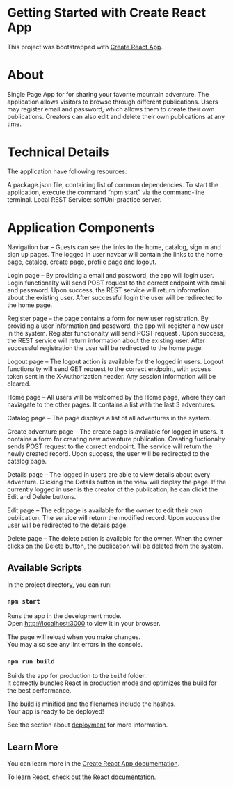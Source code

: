 # Getting Started with Create React App

This project was bootstrapped with [Create React App](https://github.com/facebook/create-react-app).
# About

Single Page App for for sharing your favorite mountain adventure. The application allows visitors to browse through different publications. Users may register email and password, which allows them to create their own publications. Creators can also edit and delete their own publications at any time.

# Technical Details
The application have following resources:

A package.json file, containing list of common dependencies.
To start the application, execute the command “npm start” via the command-line terminal.
Local REST Service: softUni-practice server.

# Application Components
Navigation bar – Guests can see the links to the home, catalog, sign in and sign up pages. The logged in user navbar will contain the links to the home page, catalog, create page, profile page and logout.

Login page – By providing a email and password, the app will login user. Login functionalty will send POST request to the correct endpoint with email and password. Upon success, the REST service will return information about the existing user. After successful login the user will be redirected to the home page.

Register page – the page contains a form for new user registration. By providing a user information and password, the app will register a new user in the system. Register functionalty will send POST request . Upon success, the REST service will return information about the existing user. After successful registration the user will be redirected to the home page.

Logout page – The logout action is available for the logged in users. Logout functionalty will send GET request to the correct endpoint, with access token sent in the X-Authorization header. Any session information will be cleared.

Home page – All users will be welcomed by the Home page, where they can naviagate to the other pages. It contains a list with the last 3 adventures.

Catalog page – The page displays a list of all adventures in the system.

Create adventure page – The create page is available for logged in users. It contains a form for creating new adventure publication. Creating fuctionalty sends POST request to the correct endpoint. The service will return the newly created record. Upon success, the user will be redirected to the catalog page.

Details page – The logged in users are able to view details about every adventure. Clicking the Details button in the view will display the page. If the currently logged in user is the creator of the publication, he can clickt the Edit and Delete buttons.


Edit page – The edit page is available for the owner to edit their own publication. The service will return the modified record. Upon success the user will be redirected to the details page.

Delete page – The delete action is available for the owner. When the owner clicks on the Delete button, the publication will be deleted from the system.

## Available Scripts

In the project directory, you can run:

### `npm start`

Runs the app in the development mode.\
Open [http://localhost:3000](http://localhost:3000) to view it in your browser.

The page will reload when you make changes.\
You may also see any lint errors in the console.

### `npm run build`

Builds the app for production to the `build` folder.\
It correctly bundles React in production mode and optimizes the build for the best performance.

The build is minified and the filenames include the hashes.\
Your app is ready to be deployed!

See the section about [deployment](https://facebook.github.io/create-react-app/docs/deployment) for more information.

## Learn More

You can learn more in the [Create React App documentation](https://facebook.github.io/create-react-app/docs/getting-started).

To learn React, check out the [React documentation](https://reactjs.org/).


